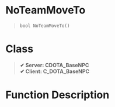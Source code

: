 # NoTeamMoveTo
> `bool NoTeamMoveTo()`
# Class
> __✔ Server: CDOTA_BaseNPC__  
> __✔ Client: C_DOTA_BaseNPC__  
# Function Description

